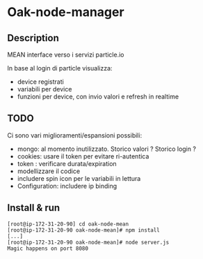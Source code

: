 # Oak-node-manager

## Description

MEAN interface verso i servizi particle.io

In base al login di particle visualizza:
- device registrati
- variabili per device
- funzioni per device, con invio valori e refresh in realtime


## TODO
Ci sono vari miglioramenti/espansioni possibili:
- mongo: al momento inutilizzato. Storico valori ? Storico login ?
- cookies: usare il token per evitare ri-autentica
- token : verificare durata/expiration
- modellizzare il codice
- includere spin icon per le variabili in lettura
- Configuration: includere ip binding



## Install & run

```
[root@ip-172-31-20-90] cd oak-node-mean
[root@ip-172-31-20-90 oak-node-mean]# npm install
[...]
[root@ip-172-31-20-90 oak-node-mean]# node server.js
Magic happens on port 8080
```

